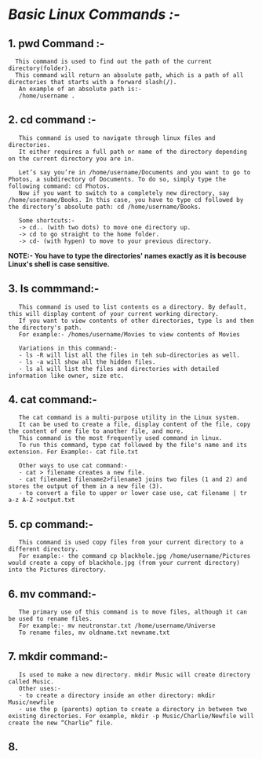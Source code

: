  # ***Basic Linux Commands :-***

 ## 1. pwd Command :- 
      This command is used to find out the path of the current directory(folder). 
      This command will return an absolute path, which is a path of all directories that starts with a forward slash(/). 
       An example of an absolute path is:- 
       /home/username .
    
    
 ## 2. cd command :-
       This command is used to navigate through linux files and directories. 
       It either requires a full path or name of the directory depending on the current directory you are in.
       
       Let’s say you’re in /home/username/Documents and you want to go to Photos, a subdirectory of Documents. To do so, simply type the following command: cd Photos.
       Now if you want to switch to a completely new directory, say /home/username/Books. In this case, you have to type cd followed by the directory’s absolute path: cd /home/username/Books.

       Some shortcuts:- 
       -> cd.. (with two dots) to move one directory up.
       -> cd to go straight to the home folder.
       -> cd- (with hypen) to move to your previous directory.
  **NOTE:- You have to type the directories' names exactly as it is becouse Linux's shell is case sensitive.**


 ## 3. ls commmand:-
       This command is used to list contents os a directory. By default, this will display content of your current working directory.
       If you want to view contents of other directories, type ls and then the directory's path.
       For example:- /homes/username/Movies to view contents of Movies
       
       Variations in this command:-
       - ls -R will list all the files in teh sub-directories as well.
       - ls -a will show all the hidden files.
       - ls al will list the files and directories with detailed information like owner, size etc.
       
       
 ## 4. cat command:- 
       The cat command is a multi-purpose utility in the Linux system. 
       It can be used to create a file, display content of the file, copy the content of one file to another file, and more.
       This command is the most frequently used command in linux.
       To run this command, type cat followed by the file's name and its extension. For Example:- cat file.txt
       
       Other ways to use cat command:-
       - cat > filename creates a new file.
       - cat filename1 filename2>filename3 joins two files (1 and 2) and stores the output of them in a new file (3).
       - to convert a file to upper or lower case use, cat filename | tr a-z A-Z >output.txt
       
       
 ## 5. cp command:-
       This command is used copy files from your current directory to a different directory. 
       For example:- the command cp blackhole.jpg /home/username/Pictures would create a copy of blackhole.jpg (from your current directory) into the Pictures directory.
       

 ## 6. mv command:-
       The primary use of this command is to move files, although it can be used to rename files.
       For example:- mv neutronstar.txt /home/username/Universe
       To rename files, mv oldname.txt newname.txt
       
       
 ## 7. mkdir command:- 
       Is used to make a new directory. mkdir Music will create directory called Music.
       Other uses:- 
       - to create a directory inside an other directory: mkdir Music/newfile
       - use the p (parents) option to create a directory in between two existing directories. For example, mkdir -p Music/Charlie/Newfile will create the new “Charlie” file.
       
       
 ## 8. 
